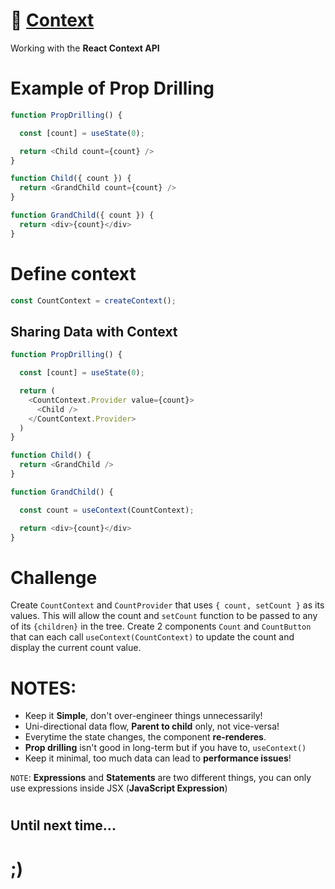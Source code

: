 
# 🌲 [Context](https://fireship.io/courses/react/basics-context/)
Working with the **React Context API**


# Example of Prop Drilling
```javascript
function PropDrilling() {

  const [count] = useState(0);

  return <Child count={count} />
}

function Child({ count }) {
  return <GrandChild count={count} />
}

function GrandChild({ count }) {
  return <div>{count}</div>
}
```


# Define context
```javascript
const CountContext = createContext();
```

## Sharing Data with Context
```javascript
function PropDrilling() {

  const [count] = useState(0);

  return (
    <CountContext.Provider value={count}>
      <Child />
    </CountContext.Provider>
  )
}

function Child() {
  return <GrandChild />
}

function GrandChild() {

  const count = useContext(CountContext);

  return <div>{count}</div>
}
```


# Challenge
Create `CountContext` and `CountProvider` that uses `{ count, setCount }` as its values. This will allow the count and `setCount` function to be passed to any of its `{children}` in the tree. Create 2 components `Count` and `CountButton` that can each call `useContext(CountContext)` to update the count and display the current count value.



# NOTES:
- Keep it **Simple**, don't over-engineer things unnecessarily!
- Uni-directional data flow, **Parent to child** only, not vice-versa!
- Everytime the state changes, the component **re-renderes**.
- **Prop drilling** isn't good in long-term but if you have to, `useContext()`
- Keep it minimal, too much data can lead to **performance issues**!
  

`NOTE`: **Expressions** and **Statements** are two different things, you can only use expressions inside JSX (**JavaScript Expression**)


#

## Until next time...

# ;)
